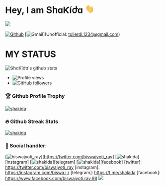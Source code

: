 # Hey, I am ՏհɑƘíժɑ <img src="https://raw.githubusercontent.com/ABSphreak/ABSphreak/master/gifs/Hi.gif" width="30px">

<a href="https://t.me/shakida69"><img align='centre' src='https://telegra.ph/file/049806d6b589bc355de83.jpg' width='500"'> </a>

<!-- Your badges
You can use the website to generate badges: https://shields.io/
-->

[![Github](https://img.shields.io/badge/-Github-000?style=flat&logo=Github&logoColor=white)](https://github.com/shakida)
[![Gmail](https://img.shields.io/badge/-Gmail-c14438?style=flat&logo=Gmail&logoColor=white)](Unofficial: tollerdl.1234@gmail.com)
&nbsp;

# MY STATUS

![ՏհɑƘíժɑ's github stats](https://github-readme-stats.vercel.app/api?username=shakida&show_icons=true&theme=midnight-purple)
- ![Profile views](https://gpvc.arturio.dev/shakida)
- [![GitHub followers](https://img.shields.io/github/followers/shakida.svg?style=social&label=Follow&maxAge=2592000)](https://github.com/shakida?tab=followers)
### 🏆 Github Profile Trophy

[<img src="https://github-profile-trophy.vercel.app/?username=rokibhasansagar&theme=darkhub&no-bg=true&row=1" alt="shakida" />](#)
### 🔥 Github Streak Stats

[<img align="center" src="https://github-readme-streak-stats.herokuapp.com/?user=shakida&theme=tokyonight_duo" alt="shakida" />](#)

### 🔗 Social handler:
[![biswajyoti_ray](https://img.icons8.com/fluent/48/000000/twitter.png)][https://twitter.com/biswajyoti_ray]
[![shakida](https://img.icons8.com/fluent/48/000000/instagram-new.png)][instagram]
[![shakida](https://img.icons8.com/fluent/48/000000/telegram-app.png)][telegram]
[![shakida](https://img.icons8.com/fluent/48/000000/facebook-new.png)][facebook]
[twitter]: https://twitter.com/biswajyoti_ray
[instagram]: https://instagram.com/biswa.j.r
[telegram]: https://t.me/shakida
[facebook]: https://www.facebook.com/biswajyoti.ray.98
<img src="https://img.icons8.com/ios/50/000000/facebook-new.png"/>
